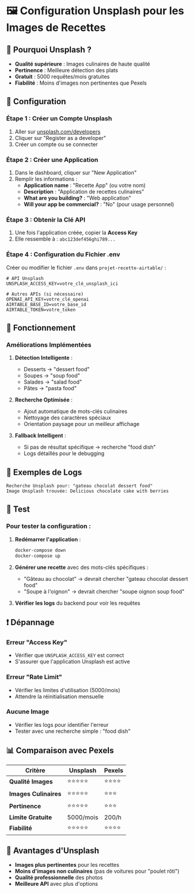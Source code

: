 # 🖼️ Configuration Unsplash pour les Images de Recettes

## 🎯 Pourquoi Unsplash ?

- **Qualité supérieure** : Images culinaires de haute qualité
- **Pertinence** : Meilleure détection des plats
- **Gratuit** : 5000 requêtes/mois gratuites
- **Fiabilité** : Moins d'images non pertinentes que Pexels

## 🔧 Configuration

### Étape 1 : Créer un Compte Unsplash

1. Aller sur [unsplash.com/developers](https://unsplash.com/developers)
2. Cliquer sur "Register as a developer"
3. Créer un compte ou se connecter

### Étape 2 : Créer une Application

1. Dans le dashboard, cliquer sur "New Application"
2. Remplir les informations :
   - **Application name** : "Recette App" (ou votre nom)
   - **Description** : "Application de recettes culinaires"
   - **What are you building?** : "Web application"
   - **Will your app be commercial?** : "No" (pour usage personnel)

### Étape 3 : Obtenir la Clé API

1. Une fois l'application créée, copier la **Access Key**
2. Elle ressemble à : `abc123def456ghi789...`

### Étape 4 : Configuration du Fichier .env

Créer ou modifier le fichier `.env` dans `projet-recette-airtable/` :

```env
# API Unsplash
UNSPLASH_ACCESS_KEY=votre_clé_unsplash_ici

# Autres APIs (si nécessaire)
OPENAI_API_KEY=votre_clé_openai
AIRTABLE_BASE_ID=votre_base_id
AIRTABLE_TOKEN=votre_token
```

## 🚀 Fonctionnement

### Améliorations Implémentées

1. **Détection Intelligente** :
   - Desserts → "dessert food"
   - Soupes → "soup food"
   - Salades → "salad food"
   - Pâtes → "pasta food"

2. **Recherche Optimisée** :
   - Ajout automatique de mots-clés culinaires
   - Nettoyage des caractères spéciaux
   - Orientation paysage pour un meilleur affichage

3. **Fallback Intelligent** :
   - Si pas de résultat spécifique → recherche "food dish"
   - Logs détaillés pour le debugging

## 📝 Exemples de Logs

```
Recherche Unsplash pour: "gateau chocolat dessert food"
Image Unsplash trouvée: Delicious chocolate cake with berries
```

## 🧪 Test

### Pour tester la configuration :

1. **Redémarrer l'application** :
   ```bash
   docker-compose down
   docker-compose up
   ```

2. **Générer une recette** avec des mots-clés spécifiques :
   - "Gâteau au chocolat" → devrait chercher "gateau chocolat dessert food"
   - "Soupe à l'oignon" → devrait chercher "soupe oignon soup food"

3. **Vérifier les logs** du backend pour voir les requêtes

## ❗ Dépannage

### Erreur "Access Key"
- Vérifier que `UNSPLASH_ACCESS_KEY` est correct
- S'assurer que l'application Unsplash est active

### Erreur "Rate Limit"
- Vérifier les limites d'utilisation (5000/mois)
- Attendre la réinitialisation mensuelle

### Aucune Image
- Vérifier les logs pour identifier l'erreur
- Tester avec une recherche simple : "food dish"

## 📊 Comparaison avec Pexels

| Critère | Unsplash | Pexels |
|---------|----------|--------|
| **Qualité Images** | ⭐⭐⭐⭐⭐ | ⭐⭐⭐⭐ |
| **Images Culinaires** | ⭐⭐⭐⭐⭐ | ⭐⭐⭐ |
| **Pertinence** | ⭐⭐⭐⭐⭐ | ⭐⭐⭐ |
| **Limite Gratuite** | 5000/mois | 200/h |
| **Fiabilité** | ⭐⭐⭐⭐⭐ | ⭐⭐⭐⭐ |

## 🎯 Avantages d'Unsplash

- **Images plus pertinentes** pour les recettes
- **Moins d'images non culinaires** (pas de voitures pour "poulet rôti")
- **Qualité professionnelle** des photos
- **Meilleure API** avec plus d'options 